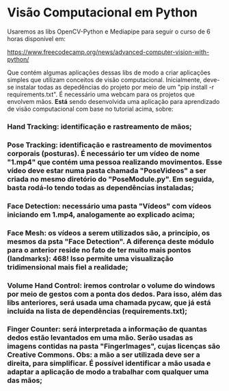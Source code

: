 # Visão Computacional em Python

Usaremos as libs OpenCV-Python e Mediapipe para seguir o curso de 6 horas disponível em:

https://www.freecodecamp.org/news/advanced-computer-vision-with-python/

Que contém algumas aplicações dessas libs de modo a criar aplicações simples que utilizam conceitos de visão computacional. Inicialmente, deve-se instalar todas as depedências do projeto por meio de um "pip install -r requirements.txt". É necessário uma webcam para os projetos que envolvem mãos. <b>Está</b> sendo desenvolvida uma aplicação para aprendizado de visão computacional com base no tutorial acima, sobre: 

### Hand Tracking: identificação e rastreamento de mãos;

### Pose Tracking: identificação e rastreamento de movimentos corporais (posturas). É necessário ter um vídeo de nome "1.mp4" que contém uma pessoa realizando movimentos. Esse vídeo deve estar numa pasta chamada "PoseVideos" a ser criada no mesmo diretório do "PoseModule.py". Em seguida, basta rodá-lo tendo todas as dependências instaladas;

### Face Detection: necessário uma pasta "Vídeos" com vídeos iniciando em 1.mp4, analogamente ao explicado acima;

### Face Mesh: os vídeos a serem utilizados são, a princípio, os mesmos da psta "Face Detection". A diferença deste módulo para o anterior reside no fato de ter muito mais pontos (landmarks): 468! Isso permite uma visualização tridimensional mais fiel a realidade;

### Volume Hand Control: iremos controlar o volume do windows por meio de gestos com a ponta dos dedos. Para isso, além das libs anteriores, será usada uma chamada pycaw, que já está incluída na lista de dependências (requirements.txt);

### Finger Counter: será interpretada a informação de quantas dedos estão levantados em uma mão. Serão usadas as imagens contidas na pasta "FingerImages", cujas licenças são Creative Commons. Obs: a mão a ser utilizada deve ser a direita, para simplificar. É possível identificar a mão usada e adaptar a aplicação de modo a trabalhar com qualquer uma das mãos;